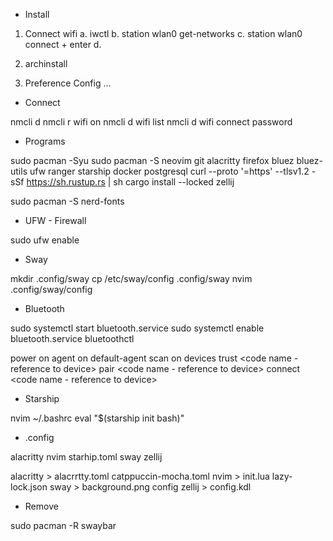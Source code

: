 <!-- Arch -->


- Install

1. Connect wifi
    a. iwctl
    b. station wlan0 get-networks
    c. station wlan0 connect <name> + enter
    d. <password>

2.  archinstall
3.  Preference Config  ...


- Connect

nmcli d
nmcli r wifi on
nmcli d wifi list
nmcli d wifi connect <name> password <pass>


- Programs

sudo pacman -Syu
sudo pacman -S neovim git alacritty firefox bluez bluez-utils ufw ranger starship docker postgresql
curl --proto '=https' --tlsv1.2 -sSf https://sh.rustup.rs | sh
cargo install --locked zellij

sudo pacman -S nerd-fonts 
<!--(JetBrains + Nerd Font Icons)-->


- UFW - Firewall

sudo ufw enable


- Sway

mkdir .config/sway 
cp /etc/sway/config .config/sway 
nvim .config/sway/config


- Bluetooth

sudo systemctl start bluetooth.service
sudo systemctl enable bluetooth.service
bluetoothctl

power on
agent on
default-agent 
scan on
devices
trust <code name - reference to device>
pair <code name - reference to device>
connect <code name - reference to device>


- Starship

nvim ~/.bashrc
eval "$(starship init bash)"


- .config

alacritty nvim starhip.toml sway zellij

alacritty > alacrrtty.toml catppuccin-mocha.toml
nvim > init.lua lazy-lock.json
sway > background.png config
zellij > config.kdl


- Remove

sudo pacman -R swaybar 
